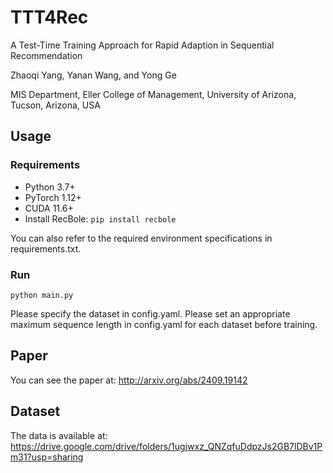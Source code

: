 # TTT4Rec
A Test-Time Training Approach for Rapid Adaption in Sequential Recommendation

Zhaoqi Yang, Yanan Wang, and Yong Ge

MIS Department, Eller College of Management, University of Arizona, Tucson, Arizona, USA

## Usage

### Requirements
* Python 3.7+
* PyTorch 1.12+
* CUDA 11.6+
* Install RecBole:
   `pip install recbole`

You can also refer to the required environment specifications in requirements.txt.

### Run
`
python main.py
`

Please specify the dataset in config.yaml. Please set an appropriate maximum sequence length in config.yaml for each dataset before training.


## Paper
You can see the paper at:
http://arxiv.org/abs/2409.19142

## Dataset
The data is available at:
https://drive.google.com/drive/folders/1ugjwxz_QNZqfuDdpzJs2GB7lDBv1Pm31?usp=sharing
